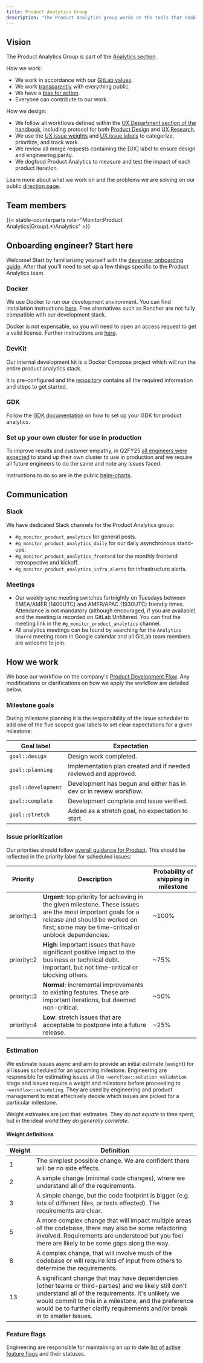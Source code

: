 ```yaml
---
title: Product Analytics Group
description: "The Product Analytics group works on the tools that enable customers to use GitLab to analyze the use of their deployed applications."
---
```

## Vision

The Product Analytics Group is part of the [Analytics section](/handbook/product/categories/analytics/).

How we work:

- We work in accordance with our [GitLab values](/handbook/values/).
- We work [transparently](/handbook/values/#transparency) with everything public.
- We have a [bias for action](/handbook/values/#bias-for-action).
- Everyone can contribute to our work.

How we design:

- We follow all workflows defined within the [UX Department section of the handbook](/handbook/product/ux/), including protocol for both
    [Product Design](/handbook/product/ux/product-designer/) and [UX Research](/handbook/product/ux/ux-research/).
- We use the [UX issue weights](/handbook/product/ux/product-designer/#ux-issue-weights)
    and [UX issue labels](/handbook/product/ux/#ux-labels) to categorize, prioritize, and track work.
- We review all merge requests containing the [UX] label to ensure design and engineering parity.
- We dogfood Product Analytics to measure and test the impact of each product iteration.

Learn more about what we work on and the problems we are solving on our public [direction page](https://about.gitlab.com/direction/analytics/product-analytics/).

## Team members

{{< stable-counterparts role="Monitor:Product Analytics|Group(.*)Analytics" >}}

## Onboarding engineer? Start here

Welcome! Start by familiarizing yourself with the [developer onboarding guide](/handbook/engineering/developer-onboarding/). After that you'll need to set up a few things specific to the Product Analytics team.

### Docker

We use Docker to run our development environment. You can find installation instructions [here](https://docs.docker.com/install/). Free alternatives such as Rancher are not fully compatible with our development stack.

Docker is not expensable, so you will need to open an access request to get a valid license. Further instructions are [here](/handbook/tools-and-tips/mac/#docker-desktop).

### DevKit

Our internal development kit is a Docker Compose project which will run the entire product analytics stack.

It is pre-configured and the [repository](https://gitlab.com/gitlab-org/analytics-section/product-analytics/devkit) contains all the required information and steps to get started.

### GDK

Follow the [GDK documentation](https://gitlab.com/gitlab-org/gitlab-development-kit/-/blob/main/doc/howto/product_analytics.md) on how to set up your GDK for product analytics.

### Set up your own cluster for use in production

To improve results and customer empathy, in Q2FY25 [all engineers were expected](https://gitlab.com/gitlab-com/gitlab-OKRs/-/work_items/7137) to stand up their own cluster to use in production and we require all future engineers to do the same and note any issues faced.

Instructions to do so are in the public [helm-charts](https://gitlab.com/gitlab-org/analytics-section/product-analytics/helm-charts).

## Communication

### Slack

We have dedicated Slack channels for the Product Analytics group:

- `#g_monitor_product_analytics` for general posts.
- `#g_monitor_product_analytics_daily` for our daily asynchronous stand-ups.
- `#g_monitor_product_analytics_frontend` for the monthly frontend retrospective and kickoff.
- `#g_monitor_product_analytics_infra_alerts` for infrastructure alerts.

### Meetings

- Our weekly sync meeting switches fortnightly on Tuesdays between EMEA/AMER (1400UTC) and AMER/APAC (1930UTC) friendly times. Attendance is not mandatory (although encouraged, if you are available) and the meeting is recorded on GitLab Unfiltered. You can find the meeting link in the `#g_monitor_product_analytics` channel.
- All analytics meetings can be found by searching for the `Analytics Shared` meeting room in Google calendar and all GitLab team members are welcome to join.

## How we work

We base our workflow on the company's [Product Development Flow](/handbook/product-development-flow/). Any modifications or clarifications on how we apply the workflow are detailed below.

### Milestone goals

During milestone planning it is the responsibility of the issue scheduler to add one of the five scoped goal labels to set clear expectations for a given milestone:

| Goal label          | Expectation                                                        |
|---------------------|--------------------------------------------------------------------|
| `goal::design`      | Design work completed.                                             |
| `goal::planning`    | Implementation plan created and if needed reviewed and approved.   |
| `goal::development` | Development has begun and either has in dev or in review workflow. |
| `goal::complete`    | Development complete and issue verified.                           |
| `goal::stretch`     | Added as a stretch goal, no expectation to start.                  |

### Issue prioritization

Our priorities should follow [overall guidance for Product](/handbook/product/product-processes/#how-we-prioritize-work). This should be reflected in the priority label for scheduled issues:

| Priority | Description | Probability of shipping in milestone |
| ------ | ------ | ------ |
| priority::1 | **Urgent**: top priority for achieving in the given milestone. These issues are the most important goals for a release and should be worked on first; some may be time-critical or unblock dependencies. | ~100% |
| priority::2 | **High**: important issues that have significant positive impact to the business or technical debt. Important, but not time-critical or blocking others.  | ~75% |
| priority::3 | **Normal**: incremental improvements to existing features. These are important iterations, but deemed non-critical. | ~50% |
| priority::4 | **Low**: stretch issues that are acceptable to postpone into a future release. | ~25% |

### Estimation

We estimate issues async and aim to provide an initial estimate (weight) for all issues scheduled for an upcoming milestone. Engineering are responsible for estimating issues at the `~workflow::solution validation` stage and issues require a weight and milestone before proceeding to `~workflow::scheduling`. They are used by engineering and product management to most effectively decide which issues are picked for a particular milestone.

Weight estimates are just that: estimates. They _do not equate_ to time spent, but in the ideal world they _do generally correlate_.

#### Weight definitions

| Weight | Definition |
| ------ | ---------- |
| 1 | The simplest possible change. We are confident there will be no side effects. |
| 2 | A simple change (minimal code changes), where we understand all of the requirements. |
| 3 | A simple change, but the code footprint is bigger (e.g. lots of different files, or tests effected). The requirements are clear. |
| 5 | A more complex change that will impact multiple areas of the codebase, there may also be some refactoring involved. Requirements are understood but you feel there are likely to be some gaps along the way. |
| 8 | A complex change, that will involve much of the codebase or will require lots of input from others to determine the requirements. |
| 13| A significant change that may have dependencies (other teams or third-parties) and we likely still don't understand all of the requirements. It's unlikely we would commit to this in a milestone, and the preference would be to further clarify requirements and/or break in to smaller Issues. |

### Feature flags

Engineering are responsible for maintaining an up to date [list of active feature flags](https://gitlab.com/gitlab-org/gitlab-development-kit/-/blob/main/doc/howto/product_analytics.md#feature-flags) and their statuses.
